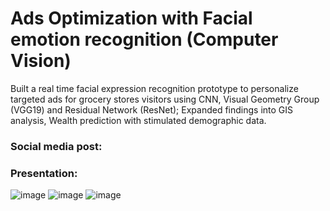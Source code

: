 # Ads Optimization with Facial emotion recognition (Computer Vision)

Built a real time facial expression recognition prototype to personalize targeted ads for grocery stores visitors using CNN, Visual Geometry Group (VGG19) and Residual Network (ResNet); Expanded findings into GIS analysis, Wealth prediction with stimulated demographic data.

### Social media post: 

### Presentation:
<!--- ![image](https://user-images.githubusercontent.com/56985560/114800218-234a1680-9d4e-11eb-97a8-caf9af4205c1.png) ---> 
<!--- ![image](https://user-images.githubusercontent.com/56985560/114800261-3c52c780-9d4e-11eb-9624-e60c9eae8eff.png) ---> 
![image](https://user-images.githubusercontent.com/56985560/114800280-48d72000-9d4e-11eb-8bfc-5aac03333997.png)
![image](https://user-images.githubusercontent.com/56985560/114800294-512f5b00-9d4e-11eb-8a89-de1188b80960.png)
![image](https://user-images.githubusercontent.com/56985560/114800306-568ca580-9d4e-11eb-8e69-e48042fcbe53.png)

